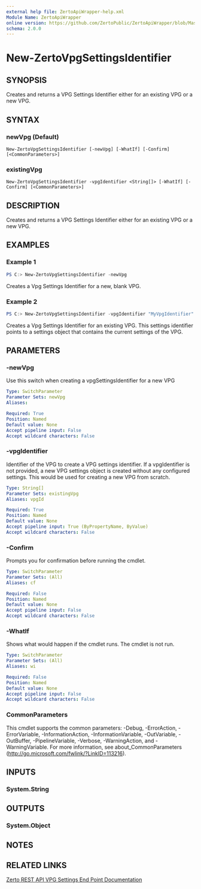 ```yaml
---
external help file: ZertoApiWrapper-help.xml
Module Name: ZertoApiWrapper
online version: https://github.com/ZertoPublic/ZertoApiWrapper/blob/Master/docs/New-ZertoVpgSettingsIdentifier.md
schema: 2.0.0
---
```


# New-ZertoVpgSettingsIdentifier

## SYNOPSIS
Creates and returns a VPG Settings Identifier either for an existing VPG or a new VPG.

## SYNTAX

### newVpg (Default)
```
New-ZertoVpgSettingsIdentifier [-newVpg] [-WhatIf] [-Confirm] [<CommonParameters>]
```

### existingVpg
```
New-ZertoVpgSettingsIdentifier -vpgIdentifier <String[]> [-WhatIf] [-Confirm] [<CommonParameters>]
```

## DESCRIPTION
Creates and returns a VPG Settings Identifier either for an existing VPG or a new VPG.

## EXAMPLES

### Example 1
```powershell
PS C:> New-ZertoVpgSettingsIdentifier -newVpg
```

Creates a Vpg Settings Identifier for a new, blank VPG.

### Example 2
```powershell
PS C:> New-ZertoVpgSettingsIdentifier -vpgIdentifier "MyVpgIdentifier"
```

Creates a Vpg Settings Identifier for an existing VPG. This settings identifier points to a settings object that contains the current settings of the VPG.

## PARAMETERS

### -newVpg
Use this switch when creating a vpgSettingsIdentifier for a new VPG

```yaml
Type: SwitchParameter
Parameter Sets: newVpg
Aliases:

Required: True
Position: Named
Default value: None
Accept pipeline input: False
Accept wildcard characters: False
```

### -vpgIdentifier
Identifier of the VPG to create a VPG settings identifier.
If a vpgIdentifier is not provided, a new VPG settings object is created without any configured settings.
This would be used for creating a new VPG from scratch.

```yaml
Type: String[]
Parameter Sets: existingVpg
Aliases: vpgId

Required: True
Position: Named
Default value: None
Accept pipeline input: True (ByPropertyName, ByValue)
Accept wildcard characters: False
```

### -Confirm
Prompts you for confirmation before running the cmdlet.

```yaml
Type: SwitchParameter
Parameter Sets: (All)
Aliases: cf

Required: False
Position: Named
Default value: None
Accept pipeline input: False
Accept wildcard characters: False
```

### -WhatIf
Shows what would happen if the cmdlet runs. The cmdlet is not run.

```yaml
Type: SwitchParameter
Parameter Sets: (All)
Aliases: wi

Required: False
Position: Named
Default value: None
Accept pipeline input: False
Accept wildcard characters: False
```

### CommonParameters
This cmdlet supports the common parameters: -Debug, -ErrorAction, -ErrorVariable, -InformationAction, -InformationVariable, -OutVariable, -OutBuffer, -PipelineVariable, -Verbose, -WarningAction, and -WarningVariable. For more information, see about_CommonParameters (http://go.microsoft.com/fwlink/?LinkID=113216).

## INPUTS

### System.String

## OUTPUTS

### System.Object
## NOTES

## RELATED LINKS

[Zerto REST API VPG Settings End Point Documentation](http://s3.amazonaws.com/zertodownload_docs/Latest/Zerto%20Virtual%20Replication%20Zerto%20Virtual%20Manager%20%28ZVM%29%20-%20vSphere%20Online%20Help/RestfulAPIs/StatusAPIs.5.108.html#)
